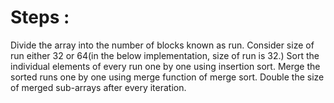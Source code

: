 # Steps :
Divide the array into the number of blocks known as run.
Consider size of run either 32 or 64(in the below implementation, size of run is 32.)
Sort the individual elements of every run one by one using insertion sort.
Merge the sorted runs one by one using merge function of merge sort.
Double the size of merged sub-arrays after every iteration.
